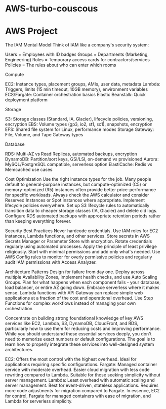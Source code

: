 # AWS-turbo-couscous

# AWS Project

The IAM Mental Model
Think of IAM like a company's security system:

Users = Employees with ID badges
Groups = Departments (Marketing, Engineering)
Roles = Temporary access cards for contractors/services
Policies = The rules about who can enter which rooms

Compute

EC2: Instance types, placement groups, AMIs, user data, metadata
Lambda: Triggers, limits (15 min timeout, 10GB memory), environment variables
ECS/Fargate: Container orchestration basics
Elastic Beanstalk: Quick deployment platform

Storage

S3: Storage classes (Standard, IA, Glacier), lifecycle policies, versioning, encryption
EBS: Volume types (gp3, io2, st1, sc1), snapshots, encryption
EFS: Shared file system for Linux, performance modes
Storage Gateway: File, Volume, and Tape Gateway types

Database

RDS: Multi-AZ vs Read Replicas, automated backups, encryption
DynamoDB: Partition/sort keys, GSI/LSI, on-demand vs provisioned
Aurora: MySQL/PostgreSQL compatible, serverless option
ElastiCache: Redis vs Memcached use cases

Cost Optimization
Use the right instance types for the job. Many people default to general-purpose instances, but compute-optimized (C5) or memory-optimized (R5) instances often provide better price-performance for specific workloads. Always check the AWS calculator and consider Reserved Instances or Spot instances where appropriate.
Implement lifecycle policies everywhere. Set up S3 lifecycle rules to automatically transition data to cheaper storage classes (IA, Glacier) and delete old logs. Configure RDS automated backups with appropriate retention periods rather than keeping everything forever.


Security Best Practices
Never hardcode credentials. Use IAM roles for EC2 instances, Lambda functions, and other services. Store secrets in AWS Secrets Manager or Parameter Store with encryption. Rotate credentials regularly using automated processes.
Apply the principle of least privilege religiously. Start with minimal permissions and add only what's needed. Use AWS Config rules to monitor for overly permissive policies and regularly audit IAM permissions with Access Analyzer.

Architecture Patterns
Design for failure from day one. Deploy across multiple Availability Zones, implement health checks, and use Auto Scaling Groups. Plan for what happens when each component fails - your database, load balancer, or entire AZ going down.
Embrace serverless where it makes sense. Lambda functions with API Gateway can replace simple web applications at a fraction of the cost and operational overhead. Use Step Functions for complex workflows instead of managing your own orchestration.

Concentrate on building strong foundational knowledge of key AWS services like EC2, Lambda, S3, DynamoDB, CloudFront, and RDS, particularly how to use them for reducing costs and improving performance.
While you should understand these essential services deeply, you don't need to memorize exact numbers or default configurations. The goal is to learn how to properly integrate these services into well-designed system architectures.

EC2: Offers the most control with the highest overhead. Ideal for applications requiring specific configurations.
Fargate: Managed container service with moderate overhead. Easier cloud migration with less code rewriting compared to Lambda. Suitable for those seeking simplicity without server management.
Lambda: Least overhead with automatic scaling and server management. Best for event-driven, stateless applications. Requires more code adjustments for migration compared to Fargate.
In essence, EC2 for control, Fargate for managed containers with ease of migration, and Lambda for serverless simplicity.
